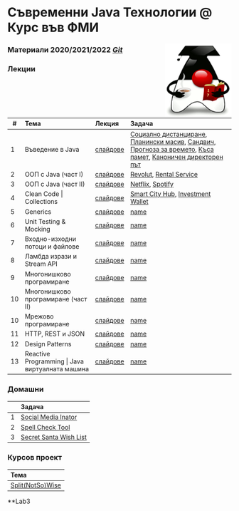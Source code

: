# Съвременни Java Технологии @ Курс във ФМИ
[<img src="Java_Duke_learning.png" width="150" align="right"/>](Java_Duke_learning.png)

### Материали 2020/2021/2022 [***Git***](https://github.com/fmi/java-course)
<!-- [***Грейдър***](https://codepost.io/student/MJT2022/Winter%202021%2F2022/) -->

### Лекции 
| # | Тема | Лекция | Задача |
| - | :--- | :----- | :----- |
| 1 | Въведение в Java | [слайдове](https://fmi.github.io/java-course/01-intro-to-java/lecture/slides.html) | [Социално дистанциране](https://github.com/lia2353/Modern_Java_Technologies/tree/main/Lab1/01-social-distancing), [Планински масив](https://github.com/lia2353/Modern_Java_Technologies/tree/main/Lab1/01-array-analyzer), [Сандвич](https://github.com/lia2353/Modern_Java_Technologies/tree/main/Lab1/02-sandwich), [Прогноза за времето](https://github.com/lia2353/Modern_Java_Technologies/tree/main/Lab1/02-weather-forecaster), [Къса памет](https://github.com/lia2353/Modern_Java_Technologies/tree/main/Lab1/03-remembrall), [Каноничен директорен път](https://github.com/lia2353/Modern_Java_Technologies/tree/main/Lab1/03-path-canonizer) |
| 2 | ООП с Java (част I) | [слайдове](https://fmi.github.io/java-course/02-oop-in-java-i/lecture/slides.html) | [Revolut](https://github.com/lia2353/Modern_Java_Technologies/tree/main/Lab2/Revolut), [Rental Service](https://github.com/lia2353/Modern_Java_Technologies/tree/main/Lab2/RentalService) |
| 3 | ООП с Java (част II) | [слайдове](https://fmi.github.io/java-course/03-oop-in-java-ii/lecture/slides.html) | [Netflix](https://github.com/lia2353/Modern_Java_Technologies/tree/main/Lab3/Netflix), [Spotify](https://github.com/lia2353/Modern_Java_Technologies/tree/main/Lab3/Spotify)  |
| 4 | Clean Code \| Collections | [слайдове](https://fmi.github.io/java-course/04-clean-code-collections/lecture/slides.html) | [Smart City Hub](https://github.com/lia2353/Modern_Java_Technologies/tree/main/Lab4/Smart%20City%20Hub), [Investment Wallet](https://github.com/lia2353/Modern_Java_Technologies/tree/main/Lab4/Investment%20Wallet) | 
| 5 | Generics | [слайдове](https://fmi.github.io/java-course/05-generics/lecture/slides.html) |[name](https://github.com/lia2353/Modern_Java_Technologies) |
| 6 | Unit Testing & Mocking | [слайдове](https://fmi.github.io/java-course/06-unit-testing-and-mocking/lecture/slides.html) | [name](https://github.com/lia2353/Modern_Java_Technologies) |
| 7 | Входно-изходни потоци и файлове | [слайдове](https://fmi.github.io/java-course/07-io-streams-and-files/lecture/slides.html) | [name](https://github.com/lia2353/Modern_Java_Technologies) |
| 8 | Ламбда изрази и Stream API | [слайдове](https://fmi.github.io/java-course/08-lambdas-and-stream-api/lecture/slides.html) | [name](https://github.com/lia2353/Modern_Java_Technologies) |
| 9 | Многонишково програмиране | [слайдове](https://fmi.github.io/java-course/09-threads/lecture/slides.html) | [name](https://github.com/lia2353/Modern_Java_Technologies) |
| 10 | Многонишково програмиране (част II) | [слайдове](https://fmi.github.io/java-course/10-network/lecture/slides.html) | [name](https://github.com/lia2353/Modern_Java_Technologies) |
| 10 | Мрежово програмиране | [слайдове](https://fmi.github.io/java-course/10-network/lecture/slides.html#19) | [name](https://github.com/lia2353/Modern_Java_Technologies) |
| 11 | HTTP, REST и JSON | [слайдове](https://fmi.github.io/java-course/11-http-rest/lecture/slides.html) | [name](https://github.com/lia2353/Modern_Java_Technologies) |
| 12 | Design Patterns | [слайдове](https://fmi.github.io/java-course/12-design-patterns/lecture/slides.html) | [name](https://github.com/lia2353/Modern_Java_Technologies) |
| 13 | Reactive Programming \| Java виртуалната машина | [слайдове](https://fmi.github.io/java-course/13-reactive-jvm/lecture/slides.html) | [name](https://github.com/lia2353/Modern_Java_Technologies) |


### Домашни
|   | Задача | 
| - | :--- | 
| 1 | [Social Media Inator](https://github.com/lia2353/Modern_Java_Technologies/tree/main/Homework1) |
| 2 | [Spell Check Tool](https://github.com/lia2353/Modern_Java_Technologies/tree/main/Homework2) |
| 3 | [Secret Santa Wish List](https://github.com/la2353/Modern_Java_Technologies/tree/main/Homework3) |

### Курсов проект
| Тема |
| :--- |
| [Split(NotSo)Wise](https://github.com/lia2353/Modern_Java_Technologies/tree/main/Project) |
    

**Lab3
